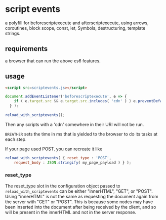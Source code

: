 # script events

a polyfill for beforescriptexecute and afterscriptexecute, using arrows, coroutines, block scope, const, let, Symbols, destructuring, template strings.

## requirements

a browser that can run the above es6 features. 

## usage

```html
<script src=scriptevents.js></script>
```

```js
document.addEventListener('beforescriptexecute', e => {
    if ( e.target.src && e.target.src.includes( 'cdn' ) ) e.preventDefault();
  } );
  
reload_with_scriptevents();
```

Then any scripts with a 'cdn' somewhere in their URI will not be run.

`BREATHER` sets the time in ms that is yielded to the browser to do its tasks at each step. 

If your page used POST, you can recreate it like

```js
reload_with_scriptevents( { reset_type : 'POST', 
    request_body : JSON.stringify( my_page_payload ) } ); 
```

### reset_type

The reset_type slot in the configuration object passed to `reload_with_scriptevents` can be either "innerHTML", "GET", or "POST". Using "innerHTML" is not the same as requesting the document again from the server with "GET" or "POST". This is because some nodes may have been inserted into the document after being received by the client, and so will be present in the innerHTML and not in the server response. 
